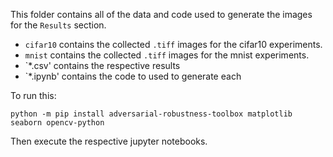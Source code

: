 This folder contains all of the data and code used to generate the images for the `Results` section.
- `cifar10` contains the collected `.tiff` images for the cifar10 experiments.
- `mnist` contains the collected `.tiff` images for the mnist experiments.
- `*.csv' contains the respective results
- `*.ipynb' contains the code to used to generate each

To run this:
```
python -m pip install adversarial-robustness-toolbox matplotlib seaborn opencv-python
```
Then execute the respective jupyter notebooks.